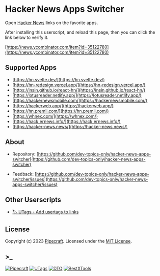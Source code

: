 # Hacker News Apps Switcher

Open [Hacker News](https://news.ycombinator.com/) links on the favorite apps.

After installing this userscript, and reload this page, then you can click the link below to verify it.

[https://news.ycombinator.com/item?id=35122780](https://news.ycombinator.com/item?id=35122780)

## Supported Apps

- [https://hn.svelte.dev/](https://hn.svelte.dev/)
- [https://hn-redesign.vercel.app/](https://hn-redesign.vercel.app/)
- [https://insin.github.io/react-hn/](https://insin.github.io/react-hn/)
- [https://lotusreader.netlify.app/](https://lotusreader.netlify.app/)
- [https://hackernewsmobile.com/](https://hackernewsmobile.com/)
- [https://hackerweb.app/](https://hackerweb.app/)
- [https://hn.premii.com/](https://hn.premii.com/)
- [https://whnex.com/](https://whnex.com/)
- [https://hack.ernews.info/](https://hack.ernews.info/)
- [https://hacker-news.news/](https://hacker-news.news/)

## About

- Repository: [https://github.com/dev-topics-only/hacker-news-apps-switcher](https://github.com/dev-topics-only/hacker-news-apps-switcher)

- Feedback: [https://github.com/dev-topics-only/hacker-news-apps-switcher/issues](https://github.com/dev-topics-only/hacker-news-apps-switcher/issues)

## Other Userscripts

- [🏷️ UTags - Add usertags to links](https://greasyfork.org/scripts/460718-utags-add-usertags-to-links)

## License

Copyright (c) 2023 [Pipecraft](https://www.pipecraft.net). Licensed under the [MIT License](https://github.com/dev-topics-only/hacker-news-apps-switcher/blob/main/LICENSE).

## >\_

[![Pipecraft](https://img.shields.io/badge/site-pipecraft-brightgreen)](https://www.pipecraft.net)
[![UTags](https://img.shields.io/badge/site-UTags-brightgreen)](https://utags.pipecraft.net)
[![DTO](https://img.shields.io/badge/site-DTO-brightgreen)](https://dto.pipecraft.net)
[![BestXTools](https://img.shields.io/badge/site-bestxtools-brightgreen)](https://www.bestxtools.com)
